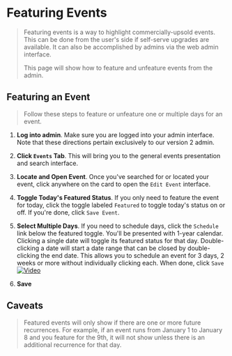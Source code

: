 # Featuring Events

> Featuring events is a way to highlight commercially-upsold events.  This can be done from the user's side if self-serve upgrades are available.  It can also be accomplished by admins via the web admin interface.
> 
> This page will show how to feature and unfeature events from the admin.

## Featuring an Event

> Follow these steps to feature or unfeature one or multiple days for an event.

1. **Log into admin**.  Make sure you are logged into your admin interface.  Note that these directions pertain exclusively to our version 2 admin.

2. **Click `Events` Tab**. This will bring you to the general events presentation and search interface.

3. **Locate and Open Event**.  Once you've searched for or located your event, click anywhere on the card to open the `Edit Event` interface.

4. **Toggle Today's Featured Status**.  If you only need to feature the event for today, click the toggle labeled `Featured` to toggle today's status on or off.  If you're done, click `Save Event`.

5. **Select Multiple Days**.  If you need to schedule days, click the `Schedule` link below the featured toggle.  You'll be presented with 1-year calendar.  Clicking a single date will toggle its featured status for that day.  Double-clicking a date will start a date range that can be closed by double-clicking the end date.  This allows you to schedule an event for 3 days, 2 weeks or more without individually clicking each. When done, click `Save`
[![Video](https://img.youtube.com/vi/-i5GjcCDH7k/0.jpg)](https://www.youtube.com/watch?v=-i5GjcCDH7k)

6. **Save**

## Caveats

> Featured events will only show if there are one or more future recurrences. For example, if an event runs from January 1 to January 8 and you feature for the 9th, it will not show unless there is an additional recurrence for that day.